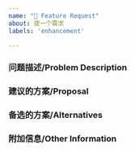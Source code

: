 ```yaml
---
name: "🚀 Feature Request"
about: 提一个需求
labels: 'enhancement'

---
```


### 问题描述/Problem Description

<!-- 
  您提交的需求是否与缺陷相关？请简要地说明问题是什么。 
  Is the requirement you submitted related to the defect? Please briefly state what the problem is.
-->

### 建议的方案/Proposal

<!-- 
  以简洁明了的方式描述您想要的解决方案。
  Describe the solution you want in a concise way.
-->

### 备选的方案/Alternatives

<!-- 
  对您考虑过的任何替代解决方案或功能的清晰描述。 
  A clear description of any alternative solutions or features you have considered.
-->

### 附加信息/Other Information

<!-- 
  在此处添加有关该需求的任何其他上下文。
  Add any other context here about the requirement.
-->
